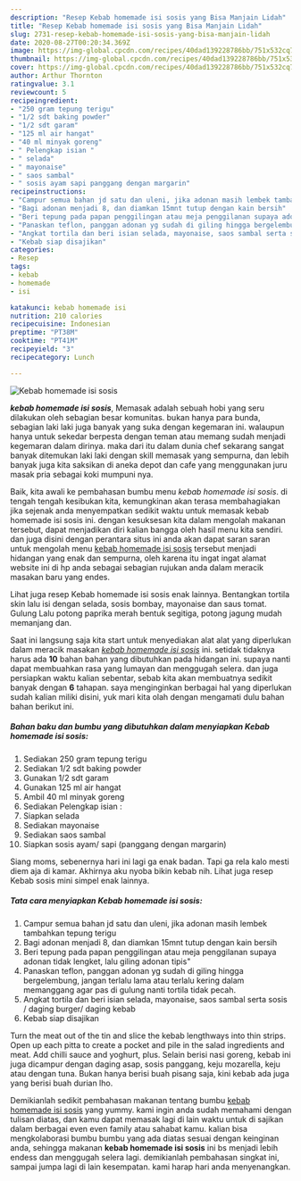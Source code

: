 ```yaml
---
description: "Resep Kebab homemade isi sosis yang Bisa Manjain Lidah"
title: "Resep Kebab homemade isi sosis yang Bisa Manjain Lidah"
slug: 2731-resep-kebab-homemade-isi-sosis-yang-bisa-manjain-lidah
date: 2020-08-27T00:20:34.369Z
image: https://img-global.cpcdn.com/recipes/40dad139228786bb/751x532cq70/kebab-homemade-isi-sosis-foto-resep-utama.jpg
thumbnail: https://img-global.cpcdn.com/recipes/40dad139228786bb/751x532cq70/kebab-homemade-isi-sosis-foto-resep-utama.jpg
cover: https://img-global.cpcdn.com/recipes/40dad139228786bb/751x532cq70/kebab-homemade-isi-sosis-foto-resep-utama.jpg
author: Arthur Thornton
ratingvalue: 3.1
reviewcount: 5
recipeingredient:
- "250 gram tepung terigu"
- "1/2 sdt baking powder"
- "1/2 sdt garam"
- "125 ml air hangat"
- "40 ml minyak goreng"
- " Pelengkap isian "
- " selada"
- " mayonaise"
- " saos sambal"
- " sosis ayam sapi panggang dengan margarin"
recipeinstructions:
- "Campur semua bahan jd satu dan uleni, jika adonan masih lembek tambahkan tepung terigu"
- "Bagi adonan menjadi 8, dan diamkan 15mnt tutup dengan kain bersih"
- "Beri tepung pada papan penggilingan atau meja penggilanan supaya adonan tidak lengket, lalu giling adonan tipis&#34;"
- "Panaskan teflon, panggan adonan yg sudah di giling hingga bergelembung, jangan terlalu lama atau terlalu kering dalam memanggang agar pas di gulung nanti tortila tidak pecah."
- "Angkat tortila dan beri isian selada, mayonaise, saos sambal serta sosis / daging burger/ daging kebab"
- "Kebab siap disajikan"
categories:
- Resep
tags:
- kebab
- homemade
- isi

katakunci: kebab homemade isi 
nutrition: 210 calories
recipecuisine: Indonesian
preptime: "PT38M"
cooktime: "PT41M"
recipeyield: "3"
recipecategory: Lunch

---
```



![Kebab homemade isi sosis](https://img-global.cpcdn.com/recipes/40dad139228786bb/751x532cq70/kebab-homemade-isi-sosis-foto-resep-utama.jpg)

<b><i>kebab homemade isi sosis</i></b>, Memasak adalah sebuah hobi yang seru dilakukan oleh sebagian besar komunitas. bukan hanya para bunda, sebagian laki laki juga banyak yang suka dengan kegemaran ini. walaupun hanya untuk sekedar berpesta dengan teman atau memang sudah menjadi kegemaran dalam dirinya. maka dari itu dalam dunia chef sekarang sangat banyak ditemukan laki laki dengan skill memasak yang sempurna, dan lebih banyak juga kita saksikan di aneka depot dan cafe yang menggunakan juru masak pria sebagai koki mumpuni nya.

Baik, kita awali ke pembahasan bumbu menu <i>kebab homemade isi sosis</i>. di tengah tengah kesibukan kita, kemungkinan akan terasa membahagiakan jika sejenak anda menyempatkan sedikit waktu untuk memasak kebab homemade isi sosis ini. dengan kesuksesan kita dalam mengolah makanan tersebut, dapat menjadikan diri kalian bangga oleh hasil menu kita sendiri. dan juga disini dengan perantara situs ini anda akan dapat saran saran untuk mengolah menu <u>kebab homemade isi sosis</u> tersebut menjadi hidangan yang enak dan sempurna, oleh karena itu ingat ingat alamat website ini di hp anda sebagai sebagian rujukan anda dalam meracik masakan baru yang endes.

Lihat juga resep Kebab homemade isi sosis enak lainnya. Bentangkan tortila skin lalu isi dengan selada, sosis bombay, mayonaise dan saus tomat. Gulung Lalu potong paprika merah bentuk segitiga, potong jagung mudah memanjang dan.


Saat ini langsung saja kita start untuk menyediakan alat alat yang diperlukan dalam meracik masakan <u><i>kebab homemade isi sosis</i></u> ini. setidak tidaknya harus ada <b>10</b> bahan bahan yang dibutuhkan pada hidangan ini. supaya nanti dapat membuahkan rasa yang lumayan dan menggugah selera. dan juga persiapkan waktu kalian sebentar, sebab kita akan membuatnya sedikit banyak dengan <b>6</b> tahapan. saya menginginkan berbagai hal yang diperlukan sudah kalian miliki disini, yuk mari kita olah dengan mengamati dulu bahan bahan berikut ini.

<!--inarticleads1-->

##### Bahan baku dan bumbu yang dibutuhkan dalam menyiapkan Kebab homemade isi sosis:

1. Sediakan 250 gram tepung terigu
1. Sediakan 1/2 sdt baking powder
1. Gunakan 1/2 sdt garam
1. Gunakan 125 ml air hangat
1. Ambil 40 ml minyak goreng
1. Sediakan  Pelengkap isian :
1. Siapkan  selada
1. Sediakan  mayonaise
1. Sediakan  saos sambal
1. Siapkan  sosis ayam/ sapi (panggang dengan margarin)


Siang moms, sebenernya hari ini lagi ga enak badan. Tapi ga rela kalo mesti diem aja di kamar. Akhirnya aku nyoba bikin kebab nih. Lihat juga resep Kebab sosis mini simpel enak lainnya. 

<!--inarticleads2-->

##### Tata cara menyiapkan Kebab homemade isi sosis:

1. Campur semua bahan jd satu dan uleni, jika adonan masih lembek tambahkan tepung terigu
1. Bagi adonan menjadi 8, dan diamkan 15mnt tutup dengan kain bersih
1. Beri tepung pada papan penggilingan atau meja penggilanan supaya adonan tidak lengket, lalu giling adonan tipis&#34;
1. Panaskan teflon, panggan adonan yg sudah di giling hingga bergelembung, jangan terlalu lama atau terlalu kering dalam memanggang agar pas di gulung nanti tortila tidak pecah.
1. Angkat tortila dan beri isian selada, mayonaise, saos sambal serta sosis / daging burger/ daging kebab
1. Kebab siap disajikan


Turn the meat out of the tin and slice the kebab lengthways into thin strips. Open up each pitta to create a pocket and pile in the salad ingredients and meat. Add chilli sauce and yoghurt, plus. Selain berisi nasi goreng, kebab ini juga dicampur dengan daging asap, sosis panggang, keju mozarella, keju atau dengan tuna. Bukan hanya berisi buah pisang saja, kini kebab ada juga yang berisi buah durian lho. 

Demikianlah sedikit pembahasan makanan tentang bumbu <u>kebab homemade isi sosis</u> yang yummy. kami ingin anda sudah memahami dengan tulisan diatas, dan kamu dapat memasak lagi di lain waktu untuk di sajikan dalam berbagai even even family atau sahabat kamu. kalian bisa mengkolaborasi bumbu bumbu yang ada diatas sesuai dengan keinginan anda, sehingga makanan <b>kebab homemade isi sosis</b> ini bs menjadi lebih endess dan menggugah selera lagi. demikianlah pembahasan singkat ini, sampai jumpa lagi di lain kesempatan. kami harap hari anda menyenangkan.
